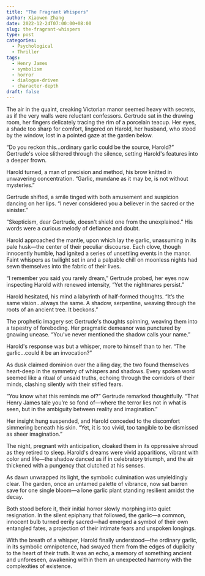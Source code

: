 ```yaml
---
title: "The Fragrant Whispers"
author: Xiaowen Zhang
date: 2022-12-24T07:00:00+08:00
slug: the-fragrant-whispers
type: post
categories:
  - Psychological
  - Thriller
tags:
  - Henry James
  - symbolism
  - horror
  - dialogue-driven
  - character-depth
draft: false
---
```


The air in the quaint, creaking Victorian manor seemed heavy with secrets, as if the very walls were reluctant confessors. Gertrude sat in the drawing room, her fingers delicately tracing the rim of a porcelain teacup. Her eyes, a shade too sharp for comfort, lingered on Harold, her husband, who stood by the window, lost in a pointed gaze at the garden below.

“Do you reckon this...ordinary garlic could be the source, Harold?” Gertrude's voice slithered through the silence, setting Harold's features into a deeper frown.

Harold turned, a man of precision and method, his brow knitted in unwavering concentration. “Garlic, mundane as it may be, is not without mysteries.”

Gertrude shifted, a smile tinged with both amusement and suspicion dancing on her lips. “I never considered you a believer in the sacred or the sinister.”

“Skepticism, dear Gertrude, doesn't shield one from the unexplained.” His words were a curious melody of defiance and doubt.

Harold approached the mantle, upon which lay the garlic, unassuming in its pale husk—the center of their peculiar discourse. Each clove, though innocently humble, had ignited a series of unsettling events in the manor. Faint whispers as twilight set in and a palpable chill on moonless nights had sewn themselves into the fabric of their lives.

“I remember you said you rarely dream,” Gertrude probed, her eyes now inspecting Harold with renewed intensity, “Yet the nightmares persist.”

Harold hesitated, his mind a labyrinth of half-formed thoughts. “It’s the same vision...always the same. A shadow, serpentine, weaving through the roots of an ancient tree. It beckons.”

The prophetic imagery set Gertrude's thoughts spinning, weaving them into a tapestry of foreboding. Her pragmatic demeanor was punctured by gnawing unease. “You’ve never mentioned the shadow calls your name.”

Harold's response was but a whisper, more to himself than to her. “The garlic...could it be an invocation?”

As dusk claimed dominion over the ailing day, the two found themselves heart-deep in the symmetry of whispers and shadows. Every spoken word seemed like a ritual of unsaid truths, echoing through the corridors of their minds, clashing silently with their stifled fears.

“You know what this reminds me of?” Gertrude remarked thoughtfully. “That Henry James tale you’re so fond of—where the terror lies not in what is seen, but in the ambiguity between reality and imagination.”

Her insight hung suspended, and Harold conceded to the discomfort simmering beneath his skin. “Yet, it is too vivid, too tangible to be dismissed as sheer imagination.”

The night, pregnant with anticipation, cloaked them in its oppressive shroud as they retired to sleep. Harold's dreams were vivid apparitions, vibrant with color and life—the shadow danced as if in celebratory triumph, and the air thickened with a pungency that clutched at his senses.

As dawn unwrapped its light, the symbolic culmination was unyieldingly clear. The garden, once an untamed palette of vibrance, now sat barren save for one single bloom—a lone garlic plant standing resilient amidst the decay.

Both stood before it, their initial horror slowly morphing into quiet resignation. In the silent epiphany that followed, the garlic—a common, innocent bulb turned eerily sacred—had emerged a symbol of their own entangled fates, a projection of their intimate fears and unspoken longings. 

With the breath of a whisper, Harold finally understood—the ordinary garlic, in its symbolic omnipotence, had swayed them from the edges of duplicity to the heart of their truth. It was an echo, a memory of something ancient and unforeseen, awakening within them an unexpected harmony with the complexities of existence.